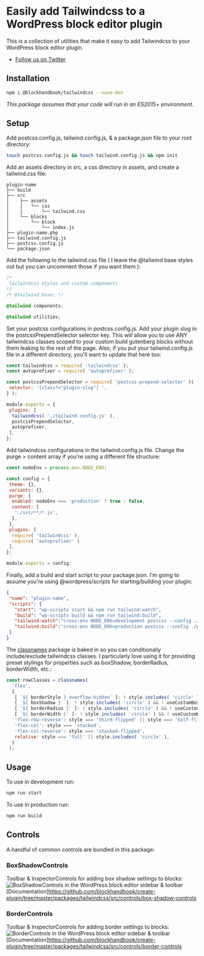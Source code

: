 # Easily add Tailwindcss to a WordPress block editor plugin

This is a collection of utilities that make it easy to add Tailwindcss to your WordPress block editor plugin.

* [Follow us on Twitter](https://twitter.com/blockhandbook)

## Installation

```bash
npm i @blockhandbook/tailwindcss --save-dev
```

_This package assumes that your code will run in an ES2015+ environment._

## Setup

Add postcss.config.js, tailwind.config.js, & a package.json file to your root directory:

```bash
touch postcss.config.js && touch tailwind.config.js && npm init
```

Add an assets directory in src, a css directory in assets, and create a tailwind.css file:

```none
plugin-name
├── build
├── src
│    ├── assets
│    |   └── css
│    |       └── tailwind.css
│    └── blocks
│        └── block
│            └── index.js
├── plugin-name.php
├── tailwind.config.js
├── postcss.config.js
└── package.json
```

Add the following to the tailwind.css file ( I leave the @tailwind base styles out but you can uncomment those if you want them ):

```css
/*
 tailwindcss styles and custom components
*/
/* @tailwind base; */

@tailwind components;

@tailwind utilities;
```

Set your postcss configurations in postcss.config.js.  Add your plugin slug in the postcssPrependSelector selector key.  This will allow you to use ANY tailwindcss classes scoped to your custom build gutenberg blocks without them leaking to the rest of the page.  Also, if you put your tailwind.config.js file in a different directory, you'll want to update that here too:

```javascript
const tailwindcss = require( 'tailwindcss' );
const autoprefixer = require( 'autoprefixer' );

const postcssPrependSelector = require( 'postcss-prepend-selector' )( {
 selector: '[class*="plugin-slug"] ',
} );

module.exports = {
 plugins: [
  tailwindcss( './tailwind.config.js' ),
  postcssPrependSelector,
  autoprefixer,
 ],
};
```

Add tailwindcss configurations in the tailwind.config.js file.  Change the purge > content array if you're using a different file structure:

```javascript
const nodeEnv = process.env.NODE_ENV;

const config = {
 theme: {},
 variants: {},
 purge: {
  enabled: nodeEnv === 'production' ? true : false,
  content: [
   './src/**/*.js',
  ],
 },
 plugins: [
  require( 'tailwindcss' ),
  require( 'autoprefixer' )
 ],
};

module.exports = config;

```

Finally, add a build and start script to your package.json.  I'm going to assume you're using @wordpress/scripts for starting/building your plugin:

```json
{
 "name": "plugin-name",
 "scripts": {
   "start": "wp-scripts start && npm run tailwind:watch",
   "build": "wp-scripts build && npm run tailwind:build",
   "tailwind:watch":"cross-env NODE_ENV=development postcss --config ./postcss.config.js ./src/assets/css/tailwind.css -o ./build/tailwind.css -w",
   "tailwind:build":"cross-env NODE_ENV=production postcss --config ./postcss.config.js ./src/assets/css/tailwind.css -o ./build/tailwind.css"
 }
}
```

The [classnames](https://www.npmjs.com/package/classnames) package is baked in so you can conditionally include/exclude tailwindcss classes.  I particularly love using it for providing preset stylings for properties such as boxShadow, borderRadius, borderWidth, etc.:

```javascript
const rowClasses = classnames(
  'flex',
  {
   [ `${ borderStyle } overflow-hidden` ]: ! style.includes( 'circle' ),
   [ `${ boxShadow }` ]: ! style.includes( 'circle' ) && ! useCustomBoxShadow,
   [ `${ borderRadius }` ]: ! style.includes( 'circle' ) && ! useCustomBorderRadius,
   [ `${ borderWidth }` ]: ! style.includes( 'circle' ) && ! useCustomBorderWidth,
   'flex-row-reverse': style === 'third-flipped' || style === 'half-flipped',
   'flex-col': style === 'stacked',
   'flex-col-reverse': style === 'stacked-flipped',
   relative: style === 'full' || style.includes( 'circle' ),
  }
 );
```

## Usage

To use in development run:

```bash
npm run start
```

To use in production run:

```bash
npm run build
```

## Controls

A handful of common controls are bundled in this package:

### BoxShadowControls

Toolbar & InspectorControls for adding box shadow settings to blocks:
![BoxShadowControls in the WordPress block editor sidebar & toolbar](https://blockhandbook.com/wp-content/uploads/2020/05/BoxShadowControls-screenshot.png)
[Documentation]<https://github.com/blockhandbook/create-plugin/tree/master/packages/tailwindcss/src/controls/box-shadow-controls>

### BorderControls

Toolbar & InspectorControls for adding border settings to blocks:
![BorderControls in the WordPress block editor sidebar & toolbar](https://blockhandbook.com/wp-content/uploads/2020/05/Copy-of-BorderControls-Screenshot.png)
[Documentation]<https://github.com/blockhandbook/create-plugin/tree/master/packages/tailwindcss/src/controls/border-controls>
